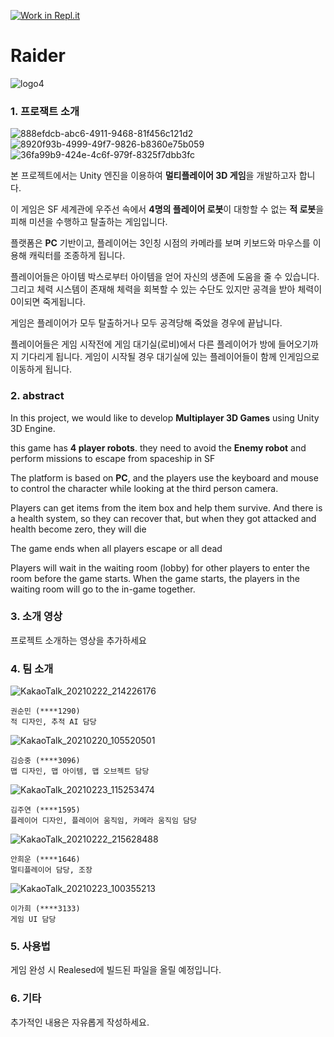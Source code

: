 [![Work in Repl.it](https://classroom.github.com/assets/work-in-replit-14baed9a392b3a25080506f3b7b6d57f295ec2978f6f33ec97e36a161684cbe9.svg)](https://classroom.github.com/online_ide?assignment_repo_id=349915&assignment_repo_type=GroupAssignmentRepo)
# Raider


![logo4](https://user-images.githubusercontent.com/28583561/113183056-905da680-928e-11eb-8be8-8c97b68dc006.png)



### 1. 프로잭트 소개


![888efdcb-abc6-4911-9468-81f456c121d2](https://user-images.githubusercontent.com/28583561/109491985-a0d30380-7acd-11eb-8911-08e9bbf8d33e.jpg)
![8920f93b-4999-49f7-9826-b8360e75b059](https://user-images.githubusercontent.com/28583561/109492009-a92b3e80-7acd-11eb-9248-680e0618ad33.jpg)
![36fa99b9-424e-4c6f-979f-8325f7dbb3fc](https://user-images.githubusercontent.com/28583561/109492281-1343e380-7ace-11eb-8819-9e5232d5a144.jpg)




본 프로젝트에서는 Unity 엔진을 이용하여  **멀티플레이어 3D 게임**을 개발하고자 합니다.

이 게임은 SF 세계관에 우주선 속에서  **4명의 플레이어 로봇**이 대항할 수 없는 **적 로봇**을 피해 미션을 수행하고 탈출하는 게임입니다.

플랫폼은 **PC** 기반이고, 플레이어는 3인칭 시점의 카메라를 보며 키보드와 마우스를 이용해 캐릭터를 조종하게 됩니다. 

플레이어들은 아이템 박스로부터 아이템을 얻어 자신의 생존에 도움을 줄 수 있습니다. 그리고 체력 시스템이 존재해 체력을 회복할 수 있는 수단도 있지만 공격을 받아 체력이 0이되면 죽게됩니다.

게임은 플레이어가 모두 탈출하거나 모두 공격당해 죽었을 경우에 끝납니다. 

플레이어들은 게임 시작전에 게임 대기실(로비)에서 다른 플레이어가 방에 들어오기까지 기다리게 됩니다. 게임이 시작될 경우 대기실에 있는 플레이어들이 함께 인게임으로 이동하게 됩니다. 

### 2. abstract

In this project, we would like to develop **Multiplayer 3D Games** using Unity 3D Engine.

this game has **4 player robots**. they need to avoid the **Enemy robot** and perform missions to escape from spaceship in SF

The platform is based on **PC**, and the players use the keyboard and mouse to control the character while looking at the third person camera.

Players can get items from the item box and help them survive. And there is a health system, so they can recover that, but when they got attacked and health become zero, they will die

The game ends when all players escape or all dead

Players will wait in the waiting room (lobby) for other players to enter the room before the game starts. When the game starts, the players in the waiting room will go to the in-game together.


### 3. 소개 영상

프로젝트 소개하는 영상을 추가하세요

### 4. 팀 소개

![KakaoTalk_20210222_214226176](https://user-images.githubusercontent.com/28583561/108721137-028eed00-7565-11eb-8b42-59d31da88338.jpg)
```
권순민 (****1290)
적 디자인, 추적 AI 담당
```
![KakaoTalk_20210220_105520501](https://user-images.githubusercontent.com/28583561/108721128-00c52980-7565-11eb-8cec-b41c80da7f26.jpg)
```
김승중 (****3096)
맵 디자인, 맵 아이템, 맵 오브젝트 담당
```
![KakaoTalk_20210223_115253474](https://user-images.githubusercontent.com/28583561/108797260-233f5d00-75ce-11eb-82c7-f127b7a517bd.jpg)

```
김주연 (****1595)
플레이어 디자인, 플레이어 움직임, 카메라 움직임 담당
```
![KakaoTalk_20210222_215628488](https://user-images.githubusercontent.com/28583561/108721139-0458b080-7565-11eb-9c0a-24303d9e9ab4.jpg)

```
안희운 (****1646)
멀티플레이어 담당, 조장
```
![KakaoTalk_20210223_100355213](https://user-images.githubusercontent.com/28583561/108791023-719a2f00-75c1-11eb-996b-729d10f46f62.jpg)

```
이가희 (****3133)
게임 UI 담당
```

### 5. 사용법

게임 완성 시 Realesed에 빌드된 파일을 올릴 예정입니다.

### 6. 기타

추가적인 내용은 자유롭게 작성하세요.

